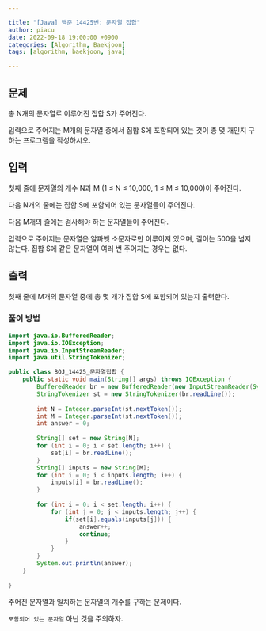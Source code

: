 ```yaml
---

title: "[Java] 백준 14425번: 문자열 집합"
author: piacu
date: 2022-09-18 19:00:00 +0900
categories: [Algorithm, Baekjoon]
tags: [algorithm, baekjoon, java]

---
```


## 문제

총 N개의 문자열로 이루어진 집합 S가 주어진다.

입력으로 주어지는 M개의 문자열 중에서 집합 S에 포함되어 있는 것이 총 몇 개인지 구하는 프로그램을 작성하시오.

## 입력

첫째 줄에 문자열의 개수 N과 M (1 ≤ N ≤ 10,000, 1 ≤ M ≤ 10,000)이 주어진다. 

다음 N개의 줄에는 집합 S에 포함되어 있는 문자열들이 주어진다.

다음 M개의 줄에는 검사해야 하는 문자열들이 주어진다.

입력으로 주어지는 문자열은 알파벳 소문자로만 이루어져 있으며, 길이는 500을 넘지 않는다. 집합 S에 같은 문자열이 여러 번 주어지는 경우는 없다.

## 출력

첫째 줄에 M개의 문자열 중에 총 몇 개가 집합 S에 포함되어 있는지 출력한다.



### 풀이 방법

```java
import java.io.BufferedReader;
import java.io.IOException;
import java.io.InputStreamReader;
import java.util.StringTokenizer;

public class BOJ_14425_문자열집합 {
	public static void main(String[] args) throws IOException {
		BufferedReader br = new BufferedReader(new InputStreamReader(System.in));
		StringTokenizer st = new StringTokenizer(br.readLine());
		
		int N = Integer.parseInt(st.nextToken());
		int M = Integer.parseInt(st.nextToken());
		int answer = 0;
		
		String[] set = new String[N];
		for (int i = 0; i < set.length; i++) {
			set[i] = br.readLine();
		}
		String[] inputs = new String[M];
		for (int i = 0; i < inputs.length; i++) {
			inputs[i] = br.readLine();
		}
		
		for (int i = 0; i < set.length; i++) {
			for (int j = 0; j < inputs.length; j++) {
				if(set[i].equals(inputs[j])) {
					answer++;
					continue;
				}
			}
		}
		System.out.println(answer);
	}
	
}
```

주어진 문자열과 일치하는 문자열의 개수를 구하는 문제이다.

`포함되어 있는 문자열` 아닌 것을 주의하자.
